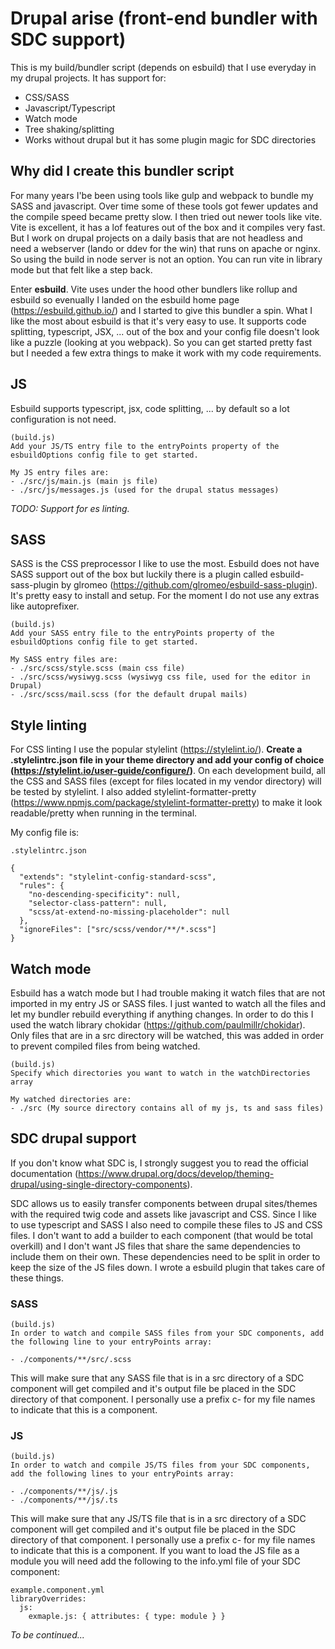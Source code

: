 # Drupal arise (front-end bundler with SDC support)
This is my build/bundler script (depends on esbuild) that I use everyday in my drupal projects.
It has support for:
- CSS/SASS
- Javascript/Typescript
- Watch mode
- Tree shaking/splitting
- Works without drupal but it has some plugin magic for SDC directories

## Why did I create this bundler script
For many years I'be been using tools like gulp and webpack to bundle my SASS and javascript. Over time some of these tools got fewer updates and the compile speed became pretty slow. I then tried out newer tools like vite. Vite is excellent, it has a lof features out of the box and it compiles very fast. But I work on drupal projects on a daily basis that are not headless and need a webserver (lando or ddev for the win) that runs on apache or nginx. So using the build in node server is not an option. You can run vite in library mode but that felt like a step back.

Enter **esbuild**. Vite uses under the hood other bundlers like rollup and esbuild so evenually I landed on the esbuild home page (https://esbuild.github.io/) and I started to give this bundler a spin. What I like the most about esbuild is that it's very easy to use. It supports code splitting, typescript, JSX, ... out of the box and your config file doesn't look like a puzzle (looking at you webpack). So you can get started pretty fast but I needed a few extra things to make it work with my code requirements.

## JS
Esbuild supports typescript, jsx, code splitting, ... by default so a lot configuration is not need.

```
(build.js)
Add your JS/TS entry file to the entryPoints property of the esbuildOptions config file to get started.

My JS entry files are:
- ./src/js/main.js (main js file)
- ./src/js/messages.js (used for the drupal status messages)
```

*TODO: Support for es linting.*

## SASS
SASS is the CSS preprocessor I like to use the most. Esbuild does not have SASS support out of the box but luckily there is a plugin called esbuild-sass-plugin by glromeo (https://github.com/glromeo/esbuild-sass-plugin). It's pretty easy to install and setup. For the moment I do not use any extras like autoprefixer.

```
(build.js)
Add your SASS entry file to the entryPoints property of the esbuildOptions config file to get started.

My SASS entry files are:
- ./src/scss/style.scss (main css file)
- ./src/scss/wysiwyg.scss (wysiwyg css file, used for the editor in Drupal)
- ./src/scss/mail.scss (for the default drupal mails)
```

## Style linting
For CSS linting I use the popular stylelint (https://stylelint.io/). **Create a .stylelintrc.json file in your theme directory and add your config of choice (https://stylelint.io/user-guide/configure/)**. On each development build, all the CSS and SASS files (except for files located in my vendor directory) will be tested by stylelint. I also added stylelint-formatter-pretty (https://www.npmjs.com/package/stylelint-formatter-pretty) to make it look readable/pretty when running in the terminal.

My config file is:

```
.stylelintrc.json

{
  "extends": "stylelint-config-standard-scss",
  "rules": {
    "no-descending-specificity": null,
    "selector-class-pattern": null,
    "scss/at-extend-no-missing-placeholder": null
  },
  "ignoreFiles": ["src/scss/vendor/**/*.scss"]
}
```

## Watch mode
Esbuild has a watch mode but I had trouble making it watch files that are not imported in my entry JS or SASS files. I just wanted to watch all the files and let my bundler rebuild everything if anything changes. In order to do this I used the watch library chokidar (https://github.com/paulmillr/chokidar). Only files that are in a src directory will be watched, this was added in order to prevent compiled files from being watched.

```
(build.js)
Specify which directories you want to watch in the watchDirectories array

My watched directories are:
- ./src (My source directory contains all of my js, ts and sass files)
```

## SDC drupal support
If you don't know what SDC is, I strongly suggest you to read the official documentation (https://www.drupal.org/docs/develop/theming-drupal/using-single-directory-components).

SDC allows us to easily transfer components between drupal sites/themes with the required twig code and assets like javascript and CSS. Since I like to use typescript and SASS I also need to compile these files to JS and CSS files. I don't want to add a builder to each component (that would be total overkill) and I don't want JS files that share the same dependencies to include them on their own. These dependencies need to be split in order to keep the size of the JS files down. I wrote a esbuild plugin that takes care of these things.

### SASS
```
(build.js)
In order to watch and compile SASS files from your SDC components, add the following line to your entryPoints array:

- ./components/**/src/.scss
```

This will make sure that any SASS file that is in a src directory of a SDC component will get compiled and it's output file be placed in the SDC directory of that component. I personally use a prefix c- for my file names to indicate that this is a component.

### JS
```
(build.js)
In order to watch and compile JS/TS files from your SDC components, add the following lines to your entryPoints array:

- ./components/**/js/.js
- ./components/**/js/.ts
```

This will make sure that any JS/TS file that is in a src directory of a SDC component will get compiled and it's output file be placed in the SDC directory of that component. I personally use a prefix c- for my file names to indicate that this is a component. If you want to load the JS file as a module you will need add the following to the info.yml file of your SDC component:

```
example.component.yml
libraryOverrides:
  js:
    exmaple.js: { attributes: { type: module } }
```

*To be continued...*
